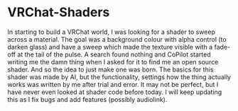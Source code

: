 # VRChat-Shaders

In starting to build a VRChat world, I was looking for a shader to sweep across a material. The goal was a background colour with alpha control (to darken glass) and have a sweep which made the texture visible with a fade-off at the tail of the pulse. A search found nothing and CoPilot started writing me the damn thing when I asked for it to find me an open source shader. And so the idea to just make one was born. The basics for this shader was made by AI, but the functionality, settings how the thing actually works was written by me after trial and error. It may not be perfect, but I have never even looked at shader code before today. I will keep updating this as I fix bugs and add features (possibly audiolink).
